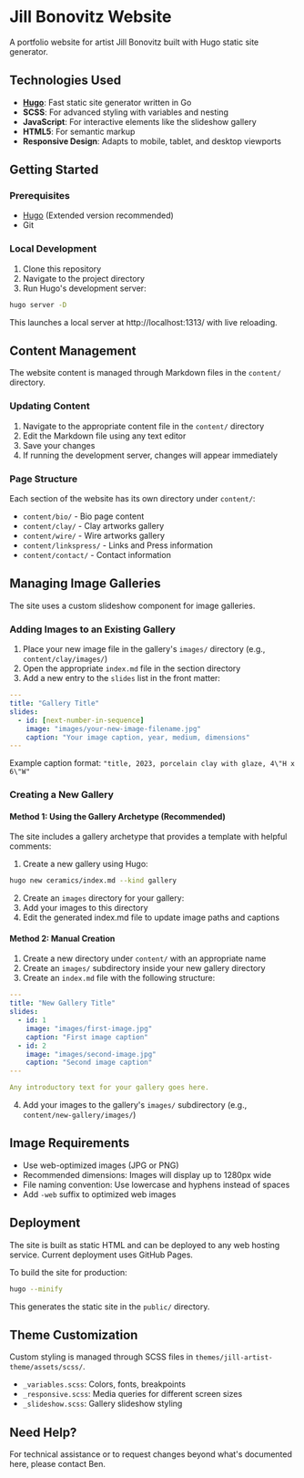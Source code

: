 # Jill Bonovitz Website

A portfolio website for artist Jill Bonovitz built with Hugo static site generator.

## Technologies Used

- **[Hugo](https://gohugo.io/)**: Fast static site generator written in Go
- **SCSS**: For advanced styling with variables and nesting
- **JavaScript**: For interactive elements like the slideshow gallery
- **HTML5**: For semantic markup
- **Responsive Design**: Adapts to mobile, tablet, and desktop viewports

## Getting Started

### Prerequisites

- [Hugo](https://gohugo.io/getting-started/installing/) (Extended version recommended)
- Git

### Local Development

1. Clone this repository
2. Navigate to the project directory
3. Run Hugo's development server:

```bash
hugo server -D
```

This launches a local server at http://localhost:1313/ with live reloading.

## Content Management

The website content is managed through Markdown files in the `content/` directory.

### Updating Content

1. Navigate to the appropriate content file in the `content/` directory
2. Edit the Markdown file using any text editor
3. Save your changes
4. If running the development server, changes will appear immediately

### Page Structure

Each section of the website has its own directory under `content/`:

- `content/bio/` - Bio page content
- `content/clay/` - Clay artworks gallery
- `content/wire/` - Wire artworks gallery
- `content/linkspress/` - Links and Press information 
- `content/contact/` - Contact information

## Managing Image Galleries

The site uses a custom slideshow component for image galleries.

### Adding Images to an Existing Gallery

1. Place your new image file in the gallery's `images/` directory (e.g., `content/clay/images/`)
2. Open the appropriate `index.md` file in the section directory
3. Add a new entry to the `slides` list in the front matter:

```yaml
---
title: "Gallery Title"
slides:
  - id: [next-number-in-sequence]
    image: "images/your-new-image-filename.jpg"
    caption: "Your image caption, year, medium, dimensions"
---
```

Example caption format: `"title, 2023, porcelain clay with glaze, 4\"H x 6\"W"`

### Creating a New Gallery

#### Method 1: Using the Gallery Archetype (Recommended)

The site includes a gallery archetype that provides a template with helpful comments:

1. Create a new gallery using Hugo:

```bash
hugo new ceramics/index.md --kind gallery
```
2. Create an `images` directory for your gallery:
3. Add your images to this directory
4. Edit the generated index.md file to update image paths and captions


#### Method 2: Manual Creation

1. Create a new directory under `content/` with an appropriate name
2. Create an `images/` subdirectory inside your new gallery directory
3. Create an `index.md` file with the following structure:

```yaml
---
title: "New Gallery Title"
slides:
  - id: 1
    image: "images/first-image.jpg"
    caption: "First image caption"
  - id: 2
    image: "images/second-image.jpg"
    caption: "Second image caption"
---

Any introductory text for your gallery goes here.
```

4. Add your images to the gallery's `images/` subdirectory (e.g., `content/new-gallery/images/`)

## Image Requirements

- Use web-optimized images (JPG or PNG)
- Recommended dimensions: Images will display up to 1280px wide
- File naming convention: Use lowercase and hyphens instead of spaces
- Add `-web` suffix to optimized web images

## Deployment

The site is built as static HTML and can be deployed to any web hosting service. Current deployment uses GitHub Pages.

To build the site for production:

```bash
hugo --minify
```

This generates the static site in the `public/` directory.

## Theme Customization

Custom styling is managed through SCSS files in `themes/jill-artist-theme/assets/scss/`.

- `_variables.scss`: Colors, fonts, breakpoints
- `_responsive.scss`: Media queries for different screen sizes
- `_slideshow.scss`: Gallery slideshow styling

## Need Help?

For technical assistance or to request changes beyond what's documented here, please contact Ben.